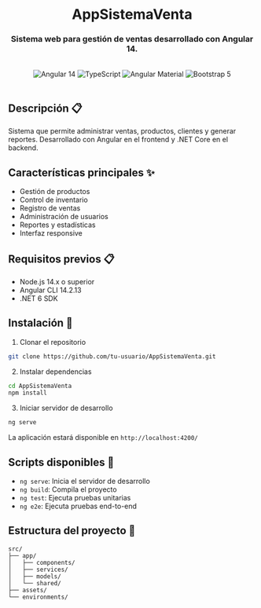 <div align="center">
  <h1>AppSistemaVenta</h1>
  <h3>Sistema web para gestión de ventas desarrollado con Angular 14.</h3><br>
  <img src="https://img.shields.io/badge/Angular%2014-%23D3002F.svg?style=for-the-badge&logo=angular&logoColor=white" alt="Angular 14">
  <img src="https://img.shields.io/badge/TypeScript-%23007ACC.svg?style=for-the-badge&logo=typescript&logoColor=white" alt="TypeScript">
  <img src="https://img.shields.io/badge/Angular%20Material-%23DD0031.svg?style=for-the-badge&logo=angular&logoColor=white" alt="Angular Material">
  <img src="https://img.shields.io/badge/Bootstrap%205-%237952B3.svg?style=for-the-badge&logo=bootstrap&logoColor=white" alt="Bootstrap 5"><br><br>
</div>


## Descripción 📋
Sistema que permite administrar ventas, productos, clientes y generar reportes. Desarrollado con Angular en el frontend y .NET Core en el backend.

## Características principales ✨
- Gestión de productos
- Control de inventario 
- Registro de ventas
- Administración de usuarios
- Reportes y estadísticas
- Interfaz responsive

## Requisitos previos 📋
- Node.js 14.x o superior
- Angular CLI 14.2.13
- .NET 6 SDK

## Instalación 🔧
1. Clonar el repositorio
```bash
git clone https://github.com/tu-usuario/AppSistemaVenta.git
```

2. Instalar dependencias
```bash
cd AppSistemaVenta
npm install
```

3. Iniciar servidor de desarrollo
```bash
ng serve
```
La aplicación estará disponible en `http://localhost:4200/`

## Scripts disponibles 📜
- `ng serve`: Inicia el servidor de desarrollo
- `ng build`: Compila el proyecto
- `ng test`: Ejecuta pruebas unitarias
- `ng e2e`: Ejecuta pruebas end-to-end

## Estructura del proyecto 📁
```
src/
├── app/
│   ├── components/
│   ├── services/
│   ├── models/
│   └── shared/
├── assets/
└── environments/
```

